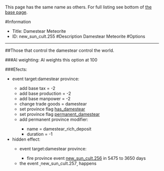 This page has the same name as others. For full listing see bottom of [the base page](damestear_meteorite.md).

#Information
 - Title: Damestear Meteorite
 - ID: new_sun_cult.255
#Description
Damestear Meteorite
#Options

___
##Those that control the damestear control the world.

###AI weighting:
AI weights this option at 100


###Efects:<ul><li>event target:damestear province:</li><ul><li>add base tax = -2</li><li>add base production = -2</li><li>add base manpower = -2</li><li>change trade goods = damestear</li><li>set province flag [has_damestear](../flags/has_damestear.md)</li><li>set province flag [permanent_damestear](../flags/permanent_damestear.md)</li><li>add permanent province modifier:</li><ul><li>name = damestear_rich_deposit</li><li>duration = -1</li></ul></ul><li>hidden effect:</li><ul><li>event target:damestear province:</li><ul><li>fire province event [new_sun_cult.256](new_sun_cult.256_slug) in 5475 to 3650 days</li></ul><li>the event ˻new_sun_cult.257˼ happens</li></ul></ul>

